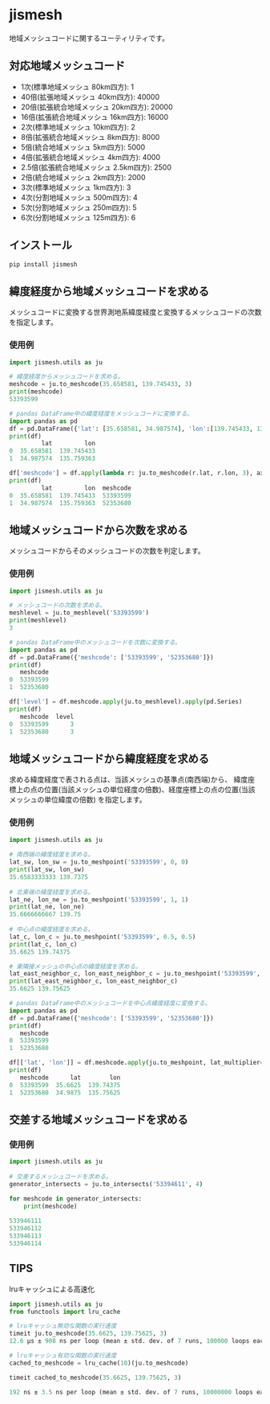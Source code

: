 # jismesh

地域メッシュコードに関するユーティリティです。

## 対応地域メッシュコード
- 1次(標準地域メッシュ 80km四方): 1
- 40倍(拡張地域メッシュ 40km四方): 40000
- 20倍(拡張統合地域メッシュ 20km四方): 20000
- 16倍(拡張統合地域メッシュ 16km四方): 16000
- 2次(標準地域メッシュ 10km四方): 2
- 8倍(拡張統合地域メッシュ 8km四方): 8000
- 5倍(統合地域メッシュ 5km四方): 5000
- 4倍(拡張統合地域メッシュ 4km四方): 4000
- 2.5倍(拡張統合地域メッシュ 2.5km四方): 2500
- 2倍(統合地域メッシュ 2km四方): 2000
- 3次(標準地域メッシュ 1km四方): 3
- 4次(分割地域メッシュ 500m四方): 4
- 5次(分割地域メッシュ 250m四方): 5
- 6次(分割地域メッシュ 125m四方): 6

## インストール
```bash
pip install jismesh
```

## 緯度経度から地域メッシュコードを求める

メッシュコードに変換する世界測地系緯度経度と変換するメッシュコードの次数を指定します。

### 使用例
```python
import jismesh.utils as ju

# 緯度経度からメッシュコードを求める。
meshcode = ju.to_meshcode(35.658581, 139.745433, 3)
print(meshcode)
53393599

# pandas DataFrame中の緯度経度をメッシュコードに変換する。
import pandas as pd
df = pd.DataFrame({'lat': [35.658581, 34.987574], 'lon':[139.745433, 135.759363]})
print(df)
         lat         lon
0  35.658581  139.745433
1  34.987574  135.759363

df['meshcode'] = df.apply(lambda r: ju.to_meshcode(r.lat, r.lon, 3), axis=1).apply(pd.Series)
print(df)
         lat         lon  meshcode
0  35.658581  139.745433  53393599
1  34.987574  135.759363  52353680
```


## 地域メッシュコードから次数を求める

メッシュコードからそのメッシュコードの次数を判定します。

### 使用例
```python
import jismesh.utils as ju

# メッシュコードの次数を求める。
meshlevel = ju.to_meshlevel('53393599')
print(meshlevel)
3

# pandas DataFrame中のメッシュコードを次数に変換する。
import pandas as pd
df = pd.DataFrame({'meshcode': ['53393599', '52353680']})
print(df)
   meshcode
0  53393599
1  52353680

df['level'] = df.meshcode.apply(ju.to_meshlevel).apply(pd.Series)
print(df)
   meshcode  level
0  53393599      3
1  52353680      3
```
 

## 地域メッシュコードから緯度経度を求める

求める緯度経度で表される点は、当該メッシュの基準点(南西端)から、
緯度座標上の点の位置(当該メッシュの単位経度の倍数)、経度座標上の点の位置(当該メッシュの単位緯度の倍数)
を指定します。

### 使用例
```python
import jismesh.utils as ju
    
# 南西端の緯度経度を求める。
lat_sw, lon_sw = ju.to_meshpoint('53393599', 0, 0)
print(lat_sw, lon_sw)
35.6583333333 139.7375
    
# 北東端の緯度経度を求める。
lat_ne, lon_ne = ju.to_meshpoint('53393599', 1, 1)
print(lat_ne, lon_ne)
35.6666666667 139.75
    
# 中心点の緯度経度を求める。
lat_c, lon_c = ju.to_meshpoint('53393599', 0.5, 0.5)
print(lat_c, lon_c)
35.6625 139.74375

# 東隣接メッシュの中心点の緯度経度を求める。
lat_east_neighbor_c, lon_east_neighbor_c = ju.to_meshpoint('53393599', 0.5, 1.5)
print(lat_east_neighbor_c, lon_east_neighbor_c)
35.6625 139.75625

# pandas DataFrame中のメッシュコードを中心点緯度経度に変換する。
import pandas as pd
df = pd.DataFrame({'meshcode': ['53393599', '52353680']})
print(df)
   meshcode
0  53393599
1  52353680

df[['lat', 'lon']] = df.meshcode.apply(ju.to_meshpoint, lat_multiplier=0.5, lon_multiplier=0.5).apply(pd.Series)
print(df)
   meshcode      lat        lon
0  53393599  35.6625  139.74375
1  52353680  34.9875  135.75625
```

## 交差する地域メッシュコードを求める

### 使用例
```python
import jismesh.utils as ju
    
# 交差するメッシュコードを求める。
generator_intersects = ju.to_intersects('53394611', 4)

for meshcode in generator_intersects:
	print(meshcode)
    
533946111
533946112
533946113
533946114
```

## TIPS
lruキャッシュによる高速化
```python
import jismesh.utils as ju
from functools import lru_cache

# lruキャッシュ無効な関数の実行速度
timeit ju.to_meshcode(35.6625, 139.75625, 3)
12.6 µs ± 908 ns per loop (mean ± std. dev. of 7 runs, 100000 loops each)

# lruキャッシュ有効な関数の実行速度
cached_to_meshcode = lru_cache(10)(ju.to_meshcode)

timeit cached_to_meshcode(35.6625, 139.75625, 3)

192 ns ± 3.5 ns per loop (mean ± std. dev. of 7 runs, 10000000 loops each)
```
